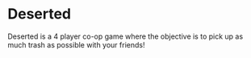 # Deserted

Deserted is a 4 player co-op game where the objective is to pick up as much trash as possible with your friends!